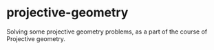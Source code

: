 # projective-geometry

Solving some projective geometry problems, as a part of the course of Projective geometry.
